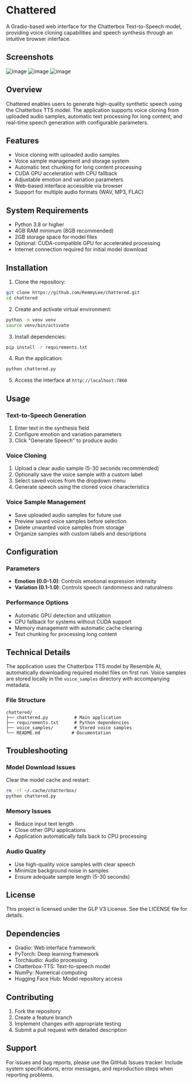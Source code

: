 # Chattered

A Gradio-based web interface for the Chatterbox Text-to-Speech model, providing voice cloning capabilities and speech synthesis through an intuitive browser interface.

## Screenshots
![image](https://github.com/user-attachments/assets/bff94192-86de-458b-a6f9-93348d83c837) ![image](https://github.com/user-attachments/assets/90b589f1-c345-4c27-90b1-3863b6d4b6b3) ![image](https://github.com/user-attachments/assets/24857b44-3eff-4dbd-990b-e0f2c7c951e8)





## Overview

Chattered enables users to generate high-quality synthetic speech using the Chatterbox TTS model. The application supports voice cloning from uploaded audio samples, automatic text processing for long content, and real-time speech generation with configurable parameters.

## Features

- Voice cloning with uploaded audio samples
- Voice sample management and storage system
- Automatic text chunking for long content processing
- CUDA GPU acceleration with CPU fallback
- Adjustable emotion and variation parameters
- Web-based interface accessible via browser
- Support for multiple audio formats (WAV, MP3, FLAC)

## System Requirements

- Python 3.8 or higher
- 4GB RAM minimum (8GB recommended)
- 2GB storage space for model files
- Optional: CUDA-compatible GPU for accelerated processing
- Internet connection required for initial model download

## Installation

1. Clone the repository:
```bash
git clone https://github.com/RemmyLee/chattered.git
cd chattered
```

2. Create and activate virtual environment:
```bash
python -m venv venv
source venv/bin/activate
```

3. Install dependencies:
```bash
pip install -r requirements.txt
```

4. Run the application:
```bash
python chattered.py
```

5. Access the interface at `http://localhost:7860`

## Usage

### Text-to-Speech Generation

1. Enter text in the synthesis field
2. Configure emotion and variation parameters
3. Click "Generate Speech" to produce audio

### Voice Cloning

1. Upload a clear audio sample (5-30 seconds recommended)
2. Optionally save the voice sample with a custom label
3. Select saved voices from the dropdown menu
4. Generate speech using the cloned voice characteristics

### Voice Sample Management

- Save uploaded audio samples for future use
- Preview saved voice samples before selection
- Delete unwanted voice samples from storage
- Organize samples with custom labels and descriptions

## Configuration

### Parameters

- **Emotion (0.0-1.0)**: Controls emotional expression intensity
- **Variation (0.1-1.0)**: Controls speech randomness and naturalness

### Performance Options

- Automatic GPU detection and utilization
- CPU fallback for systems without CUDA support
- Memory management with automatic cache clearing
- Text chunking for processing long content

## Technical Details

The application uses the Chatterbox TTS model by Resemble AI, automatically downloading required model files on first run. Voice samples are stored locally in the `voice_samples` directory with accompanying metadata.

### File Structure

```
chattered/
├── chattered.py          # Main application
├── requirements.txt      # Python dependencies
├── voice_samples/        # Stored voice samples
└── README.md            # Documentation
```

## Troubleshooting

### Model Download Issues

Clear the model cache and restart:
```bash
rm -rf ~/.cache/chatterbox/
python chattered.py
```

### Memory Issues

- Reduce input text length
- Close other GPU applications
- Application automatically falls back to CPU processing

### Audio Quality

- Use high-quality voice samples with clear speech
- Minimize background noise in samples
- Ensure adequate sample length (5-30 seconds)

## License

This project is licensed under the GLP V3 License. See the LICENSE file for details.

## Dependencies

- Gradio: Web interface framework
- PyTorch: Deep learning framework
- Torchaudio: Audio processing
- Chatterbox-TTS: Text-to-speech model
- NumPy: Numerical computing
- Hugging Face Hub: Model repository access

## Contributing

1. Fork the repository
2. Create a feature branch
3. Implement changes with appropriate testing
4. Submit a pull request with detailed description

## Support

For issues and bug reports, please use the GitHub Issues tracker. Include system specifications, error messages, and reproduction steps when reporting problems.
